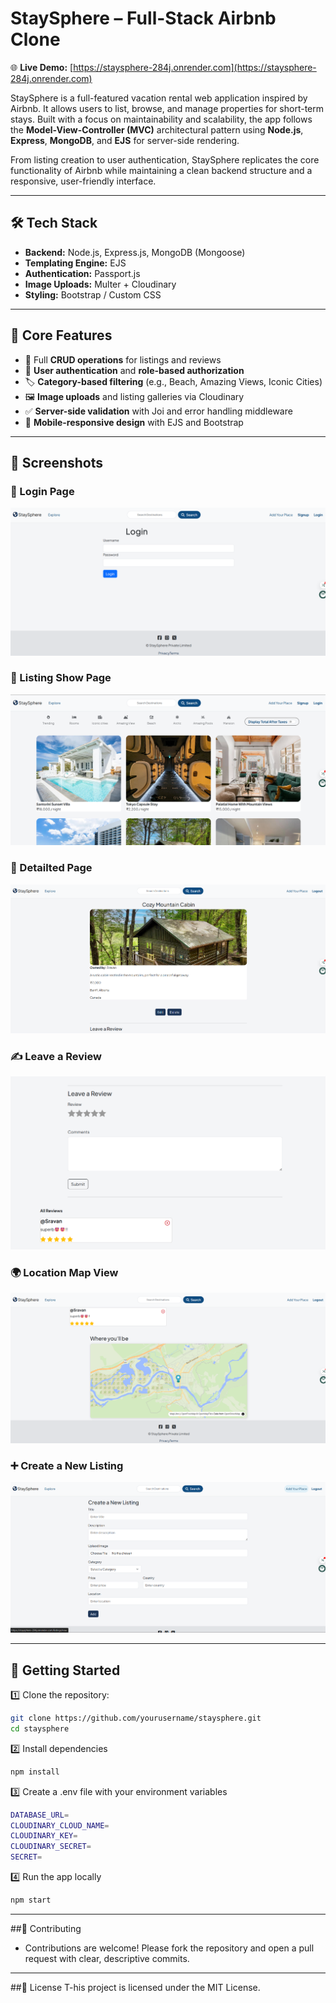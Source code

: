 # StaySphere – Full-Stack Airbnb Clone

🌐 **Live Demo:** [https://staysphere-284j.onrender.com](https://staysphere-284j.onrender.com)

StaySphere is a full-featured vacation rental web application inspired by Airbnb. It allows users to list, browse, and manage properties for short-term stays. Built with a focus on maintainability and scalability, the app follows the **Model-View-Controller (MVC)** architectural pattern using **Node.js**, **Express**, **MongoDB**, and **EJS** for server-side rendering.

From listing creation to user authentication, StaySphere replicates the core functionality of Airbnb while maintaining a clean backend structure and a responsive, user-friendly interface.

---

## 🛠️ Tech Stack

- **Backend:** Node.js, Express.js, MongoDB (Mongoose)
- **Templating Engine:** EJS
- **Authentication:** Passport.js
- **Image Uploads:** Multer + Cloudinary
- **Styling:** Bootstrap / Custom CSS

---

## 🚀 Core Features

- 🔧 Full **CRUD operations** for listings and reviews  
- 🔐 **User authentication** and **role-based authorization**  
- 🏷️ **Category-based filtering** (e.g., Beach, Amazing Views, Iconic Cities)  
- 🖼️ **Image uploads** and listing galleries via Cloudinary  
- ✅ **Server-side validation** with Joi and error handling middleware  
- 📱 **Mobile-responsive design** with EJS and Bootstrap

---

## 📸 Screenshots

### 🔐 Login Page
![Login Page](screenshorts/loginpage.png)

### 🏡 Listing Show Page
![Listing Show Page](screenshorts/showpage.png)

### 🔎 Detailted Page
![Detailted page](screenshorts/detailtedpage.png)

### ✍️ Leave a Review
![Leave a Review](screenshorts/review.png)

### 🌍 Location Map View
![Location Map](screenshorts/location.png)

### ➕ Create a New Listing
![Create Listing](screenshorts/newlisting.png)

---

## 🚀 Getting Started

1️⃣ Clone the repository:
```bash
git clone https://github.com/yourusername/staysphere.git
cd staysphere
```

2️⃣ Install dependencies
```bash
npm install
```

3️⃣ Create a .env file with your environment variables
```bash
DATABASE_URL=
CLOUDINARY_CLOUD_NAME=
CLOUDINARY_KEY=
CLOUDINARY_SECRET=
SECRET=
```

4️⃣ Run the app locally
```bash
npm start
```

---

##🤝 Contributing
- Contributions are welcome! Please fork the repository and open a pull request with clear, descriptive commits.

---

##📄 License
T-his project is licensed under the MIT License.




